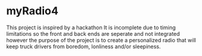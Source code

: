 # myRadio4

This project is inspired by a hackathon
It is incomplete due to timing limitations so the front and back ends are seperate and not integrated however the purpose of the project is to create a personalized radio 
that will keep truck drivers from boredom, lonliness and/or sleepiness.
